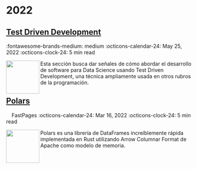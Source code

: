# 2022

## [Test Driven Development](https://medium.com/@fralfaro/qu%C3%A9-es-el-test-driven-development-7d45160a5a5a)
:fontawesome-brands-medium: medium
:octicons-calendar-24: May 25, 2022
:octicons-clock-24: 5 min read

[<img src="https://raw.githubusercontent.com/fralfaro/ds_blog/master/images/tdd.png"  width="90" height="90" align="left">](https://medium.com/@fralfaro/qu%C3%A9-es-el-test-driven-development-7d45160a5a5a)
Esta sección busca dar señales de cómo abordar el desarrollo de software para Data Science usando Test Driven Development, una técnica ampliamente usada en otros rubros de la programación.


## [Polars](https://fralfaro.github.io/ds_blog/python/2022/03/16/polars.html)
[<img src="https://raw.githubusercontent.com/fastai/fastpages/master/images/favicon.ico"  width="12" height="12" align="left">](https://fralfaro.github.io/ds_blog/python/2022/03/16/polars.html)
FastPages
:octicons-calendar-24: Mar 16, 2022
:octicons-clock-24: 5 min read

[<img src="https://raw.githubusercontent.com/fralfaro/ds_blog/master/images/polars.PNG"  width="90" height="90" align="left">](https://fralfaro.github.io/ds_blog/python/2022/03/16/polars.html)
Polars es una librería de DataFrames increíblemente rápida implementada en Rust utilizando Arrow Columnar Format de Apache como modelo de memoria. <br>
 <br>


